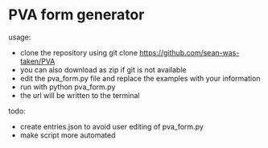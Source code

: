 # PVA form generator
usage:
* clone the repository using git clone https://github.com/sean-was-taken/PVA
* you can also download as zip if git is not available
* edit the pva_form.py file and replace the examples with your information
* run with python pva_form.py
* the url will be written to the terminal

todo:
* create entries.json to avoid user editing of pva_form.py
* make script more automated
